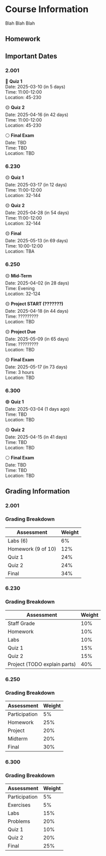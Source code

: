 # Course Information
Blah Blah Blah

## Homework
<!--homework.md-->

## Important Dates
### 2.001

🔴 **Quiz 1**  
  Date: 2025-03-10 (in 5 days)  
  Time: 11:00-12:00  
  Location: 45-230

🟡 **Quiz 2**  
  Date: 2025-04-16 (in 42 days)  
  Time: 11:00-12:00  
  Location: 45-230

⚪ **Final Exam**  
  Date: TBD   
  Time: TBD  
  Location: TBD

### 6.230

🟡 **Quiz 1**  
  Date: 2025-03-17 (in 12 days)  
  Time: 11:00-12:00  
  Location: 32-144

🟡 **Quiz 2**  
  Date: 2025-04-28 (in 54 days)  
  Time: 11:00-12:00  
  Location: 32-144

🟡 **Final**  
  Date: 2025-05-13 (in 69 days)  
  Time: 10:00-12:00  
  Location: TBA

### 6.250

🟡 **Mid-Term**  
  Date: 2025-04-02 (in 28 days)  
  Time: Evening  
  Location: 32-124

🟡 **Project START (???????)**  
  Date: 2025-04-18 (in 44 days)  
  Time: ?????????  
  Location: TBD

🟡 **Project Due**  
  Date: 2025-05-09 (in 65 days)  
  Time: ?????????  
  Location: TBD

🟡 **Final Exam**  
  Date: 2025-05-17 (in 73 days)  
  Time: 3 hours  
  Location: TBD

### 6.300

🟢 **Quiz 1**  
  Date: 2025-03-04 (1 days ago)  
  Time: TBD  
  Location: TBD

🟡 **Quiz 2**  
  Date: 2025-04-15 (in 41 days)  
  Time: TBD  
  Location: TBD

⚪ **Final Exam**  
  Date: TBD   
  Time: TBD  
  Location: TBD

## Grading Information
### 2.001

### Grading Breakdown

| Assessment | Weight |
|------------|--------|
| Labs (6) | 6% |
| Homework (9 of 10) | 12% |
| Quiz 1 | 24% |
| Quiz 2 | 24% |
| Final | 34% |

### 6.230

### Grading Breakdown

| Assessment | Weight |
|------------|--------|
| Staff Grade | 10% |
| Homework | 10% |
| Labs | 10% |
| Quiz 1 | 15% |
| Quiz 2 | 15% |
| Project (TODO explain parts) | 40% |

### 6.250

### Grading Breakdown

| Assessment | Weight |
|------------|--------|
| Participation | 5% |
| Homework | 25% |
| Project | 20% |
| Midterm | 20% |
| Final | 30% |

### 6.300

### Grading Breakdown

| Assessment | Weight |
|------------|--------|
| Participation | 5% |
| Exercises | 5% |
| Labs | 15% |
| Problems | 20% |
| Quiz 1 | 10% |
| Quiz 2 | 20% |
| Final | 25% |
